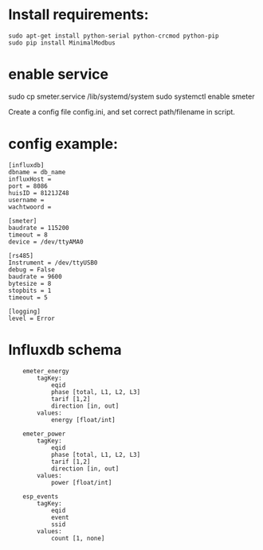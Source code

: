 # Install requirements:
```
sudo apt-get install python-serial python-crcmod python-pip
sudo pip install MinimalModbus
```
# enable service
sudo cp smeter.service  /lib/systemd/system
sudo systemctl enable smeter

Create a config file config.ini, and set correct path/filename in script.
# config example:
```
[influxdb]
dbname = db_name
influxHost = 
port = 8086
huisID = 8121JZ48
username = 
wachtwoord = 

[smeter]
baudrate = 115200
timeout = 8
device = /dev/ttyAMA0

[rs485]
Instrument = /dev/ttyUSB0
debug = False
baudrate = 9600
bytesize = 8
stopbits = 1
timeout = 5

[logging]
level = Error
```




# Influxdb schema
```
	emeter_energy
		tagKey:
			eqid	
			phase [total, L1, L2, L3]
			tarif [1,2]
			direction [in, out]
		values:
			energy [float/int]

	emeter_power
		tagKey:
			eqid	
			phase [total, L1, L2, L3]
			tarif [1,2]
			direction [in, out]			
		values:
			power [float/int]			

	esp_events
		tagKey:
			eqid
			event	
			ssid	
		values:
			count [1, none]
```

